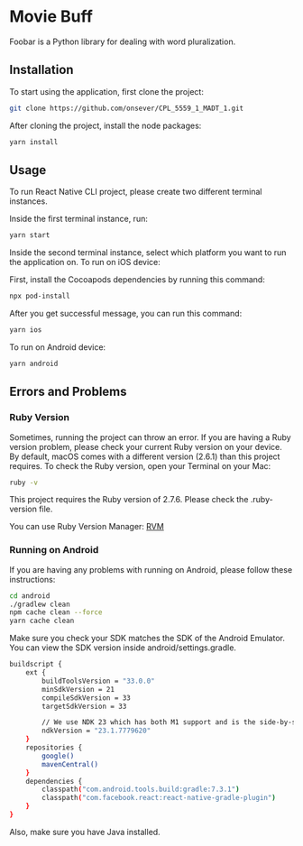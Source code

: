 # Movie Buff

Foobar is a Python library for dealing with word pluralization.

## Installation

To start using the application, first clone the project:

```bash
git clone https://github.com/onsever/CPL_5559_1_MADT_1.git
```

After cloning the project, install the node packages:

```bash
yarn install
```

## Usage

To run React Native CLI project, please create two different terminal instances.

Inside the first terminal instance, run:

```bash
yarn start
```

Inside the second terminal instance, select which platform you want to run the application on. To run on iOS device:

First, install the Cocoapods dependencies by running this command:

```bash
npx pod-install
```

After you get successful message, you can run this command:

```bash
yarn ios
```

To run on Android device:

```bash
yarn android
```

## Errors and Problems

### Ruby Version

Sometimes, running the project can throw an error. If you are having a Ruby version problem, please check your current Ruby version on your device. By default, macOS comes with a different version (2.6.1) than this project requires. To check the Ruby version, open your Terminal on your Mac:

```bash
ruby -v
```

This project requires the Ruby version of 2.7.6. Please check the .ruby-version file.

You can use Ruby Version Manager:
[RVM](https://rvm.io/)

### Running on Android

If you are having any problems with running on Android, please follow these instructions:

```bash
cd android
./gradlew clean
npm cache clean --force
yarn cache clean
```

Make sure you check your SDK matches the SDK of the Android Emulator. You can view the SDK version inside android/settings.gradle.

```bash
buildscript {
    ext {
        buildToolsVersion = "33.0.0"
        minSdkVersion = 21
        compileSdkVersion = 33
        targetSdkVersion = 33

        // We use NDK 23 which has both M1 support and is the side-by-side NDK version from AGP.
        ndkVersion = "23.1.7779620"
    }
    repositories {
        google()
        mavenCentral()
    }
    dependencies {
        classpath("com.android.tools.build:gradle:7.3.1")
        classpath("com.facebook.react:react-native-gradle-plugin")
    }
}
```

Also, make sure you have Java installed.
